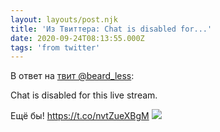 ```yaml
---
layout: layouts/post.njk
title: 'Из Твиттера: Chat is disabled for...'
date: 2020-09-24T08:13:55.000Z
tags: 'from twitter'
---
```

В ответ на [твит @beard_less](https://twitter.com/_/status/1309041538463395840):

Chat is disabled for this live stream.

Ещё бы! https://t.co/nvtZueXBgM
  <img src="https://pbs.twimg.com/media/Eiqn9msXYAAD_wR.png" />
